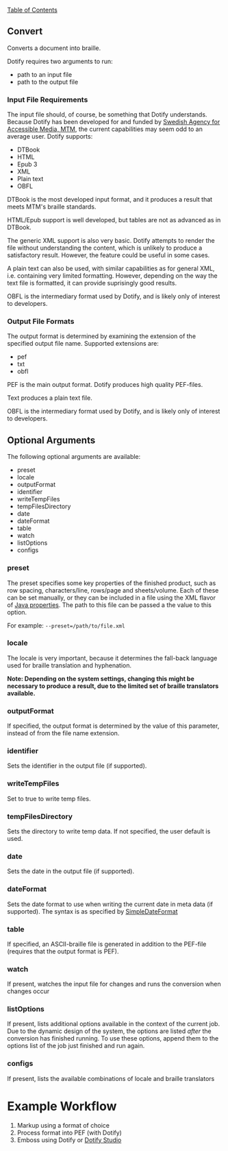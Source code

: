 [Table of Contents](toc.md)

## Convert ##
Converts a document into braille.

Dotify requires two arguments to run:
  * path to an input file
  * path to the output file

### Input File Requirements ###
The input file should, of course, be something that Dotify understands. Because Dotify has been developed for and funded by [Swedish Agency for Accessible Media, MTM](http://www.mtm.se), the current capabilities may seem odd to an average user. Dotify supports:
  * DTBook
  * HTML
  * Epub 3
  * XML
  * Plain text
  * OBFL

DTBook is the most developed input format, and it produces a result that meets MTM's braille standards.

HTML/Epub support is well developed, but tables are not as advanced as in DTBook.

The generic XML support is also very basic. Dotify attempts to render the file without understanding the content, which is unlikely to produce a satisfactory result. However, the feature could be useful in some cases.

A plain text can also be used, with similar capabilities as for general XML, i.e. containing very limited formatting. However, depending on the way the text file is formatted, it can provide suprisingly good results.

OBFL is the intermediary format used by Dotify, and is likely only of interest to developers.

### Output File Formats ###
The output format is determined by examining the extension of the specified output file name. Supported extensions are:
  * pef
  * txt
  * obfl

PEF is the main output format. Dotify produces high quality PEF-files.

Text produces a plain text file.

OBFL is the intermediary format used by Dotify, and is likely only of interest to developers.

## Optional Arguments ##
The following optional arguments are available:
  * preset
  * locale
  * outputFormat
  * identifier
  * writeTempFiles
  * tempFilesDirectory
  * date
  * dateFormat
  * table
  * watch
  * listOptions
  * configs

### preset ###
The preset specifies some key properties of the finished product, such as row spacing, characters/line, rows/page and sheets/volume. Each of these can be set
manually, or they can be included in a file using the XML flavor of [Java properties](https://docs.oracle.com/javase/tutorial/essential/environment/properties.html).
The path to this file can be passed a the value to this option.

For example:
`--preset=/path/to/file.xml`

### locale ###
The locale is very important, because it determines the fall-back language used for braille translation and hyphenation. 

**Note: Depending on the system settings, changing this might be necessary to produce a result, due to the limited set of braille translators available.**

### outputFormat ###
If specified, the output format is determined by the value of this parameter, instead of from the file name extension.

### identifier ###
Sets the identifier in the output file (if supported).

### writeTempFiles ###
Set to true to write temp files.

### tempFilesDirectory ###
Sets the directory to write temp data. If not specified, the user default is used.

### date ###
Sets the date in the output file (if supported).

### dateFormat ###
Sets the date format to use when writing the current date in meta data (if supported). The syntax is as specified by [SimpleDateFormat](http://docs.oracle.com/javase/6/docs/api/java/text/SimpleDateFormat.html)

### table ###
If specified, an ASCII-braille file is generated in addition to the PEF-file (requires that the output format is PEF).

### watch ###
If present, watches the input file for changes and runs the conversion when changes occur

### listOptions ##
If present, lists additional options available in the context of the current job. Due to the dynamic
design of the system, the options are listed *after* the conversion has finished running. To use these options,
append them to the options list of the job just finished and run again. 

### configs ###
If present, lists the available combinations of locale and braille translators 

# Example Workflow #
  1. Markup using a format of choice
  1. Process format into PEF (with Dotify)
  1. Emboss using Dotify or [Dotify Studio](https://github.com/brailleapps/dotify-studio)